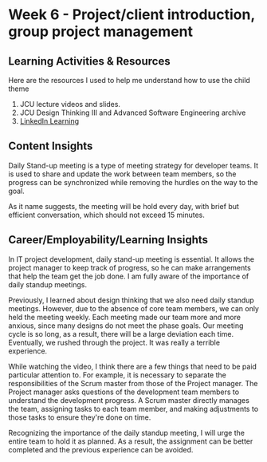 # Week 6 - Project/client introduction, group project management

## Learning Activities & Resources

Here are the resources I used to help me understand how to use the child theme

1. JCU lecture videos and slides.
2. JCU Design Thinking III and Advanced Software Engineering archive
3. [LinkedIn Learning](https://www.linkedin.com/learning/agile-at-work-driving-productive-agile-meetings/having-daily-stand-up-meetings-2?u=2223545)

## Content Insights

Daily Stand-up meeting is a type of meeting strategy for developer teams.
It is used to share and update the work between team members,
so the progress can be synchronized
while removing the hurdles on the way to the goal.

As it name suggests, the meeting will be hold every day,
with brief but efficient conversation,
which should not exceed 15 minutes.

## Career/Employability/Learning Insights

In IT project development, daily stand-up meeting is essential. It allows the project manager to keep track of progress,
so he can make arrangements that help the team get the job done. I am fully aware of the importance of daily standup
meetings.

Previously, I learned about design thinking that we also need daily standup meetings.
However, due to the absence of core team members, we can only held the meeting weekly.
Each meeting made our team more and more anxious,
since many designs do not meet the phase goals.
Our meeting cycle is so long, as a result, there will be a large deviation each time.
Eventually, we rushed through the project. It was really a terrible experience.

While watching the video,
I think there are a few things that need to be paid particular attention to.
For example, it is necessary to separate the responsibilities of the Scrum master
from those of the Project manager.
The Project manager asks questions of the development team members
to understand the development progress.
A Scrum master directly manages the team, assigning tasks to each team member,
and making adjustments to those tasks to ensure they're done on time.

Recognizing the importance of the daily standup meeting,
I will urge the entire team to hold it as planned.
As a result, the assignment can be better completed
and the previous experience can be avoided.
